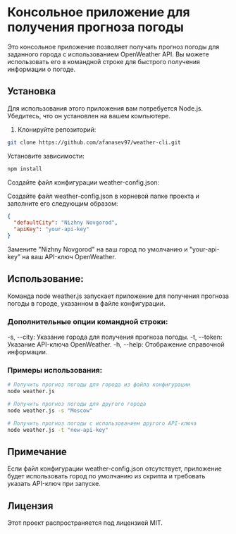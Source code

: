 # Консольное приложение для получения прогноза погоды

Это консольное приложение позволяет получать прогноз погоды для заданного города с использованием OpenWeather API. Вы можете использовать его в командной строке для быстрого получения информации о погоде.

## Установка

Для использования этого приложения вам потребуется Node.js. Убедитесь, что он установлен на вашем компьютере.

1. Клонируйте репозиторий:

```bash
git clone https://github.com/afanasev97/weather-cli.git
```
Установите зависимости:

  ```bash
  npm install
  ```

Создайте файл конфигурации weather-config.json:

Создайте файл weather-config.json в корневой папке проекта и заполните его следующим образом:

```json
{
  "defaultCity": "Nizhny Novgorod",
  "apiKey": "your-api-key"
}
```

Замените "Nizhny Novgorod" на ваш город по умолчанию и "your-api-key" на ваш API-ключ OpenWeather.

## Использование:
Команда node weather.js запускает приложение для получения прогноза погоды в городе, указанном в файле конфигурации.

### Дополнительные опции командной строки:
-s, --city: Указание города для получения прогноза погоды.
-t, --token: Указание API-ключа OpenWeather.
-h, --help: Отображение справочной информации.
### Примеры использования:

```bash
# Получить прогноз погоды для города из файла конфигурации
node weather.js

# Получить прогноз погоды для другого города
node weather.js -s "Moscow"

# Получить прогноз погоды с использованием другого API-ключа
node weather.js -t "new-api-key"
```
## Примечание
Если файл конфигурации weather-config.json отсутствует, приложение будет использовать город по умолчанию из скрипта и требовать указать API-ключ при запуске.

## Лицензия
Этот проект распространяется под лицензией MIT.
